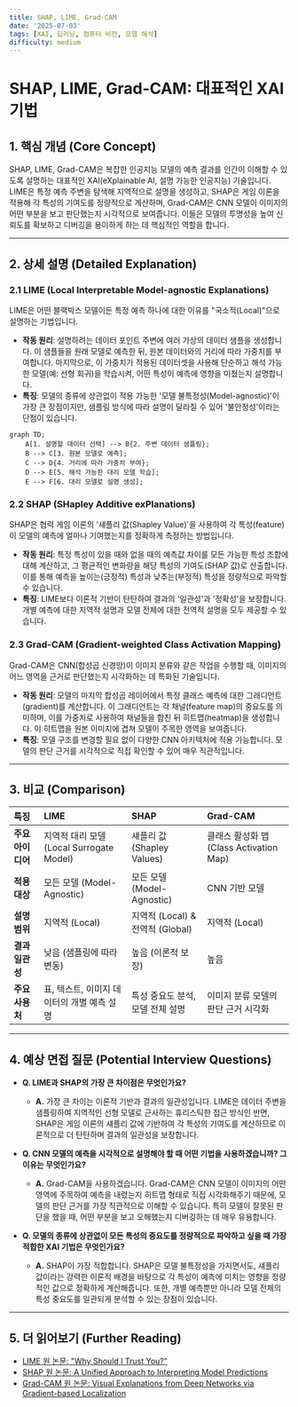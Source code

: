```yaml
---
title: SHAP, LIME, Grad-CAM
date: '2025-07-03'
tags: [XAI, 딥러닝, 컴퓨터 비전, 모델 해석]
difficulty: medium
---
```


# SHAP, LIME, Grad-CAM: 대표적인 XAI 기법

## 1. 핵심 개념 (Core Concept)

SHAP, LIME, Grad-CAM은 복잡한 인공지능 모델의 예측 결과를 인간이 이해할 수 있도록 설명하는 대표적인 XAI(eXplainable AI, 설명 가능한 인공지능) 기술입니다. LIME은 특정 예측 주변을 탐색해 지역적으로 설명을 생성하고, SHAP은 게임 이론을 적용해 각 특성의 기여도를 정량적으로 계산하며, Grad-CAM은 CNN 모델이 이미지의 어떤 부분을 보고 판단했는지 시각적으로 보여줍니다. 이들은 모델의 투명성을 높여 신뢰도를 확보하고 디버깅을 용이하게 하는 데 핵심적인 역할을 합니다.

______________________________________________________________________

## 2. 상세 설명 (Detailed Explanation)

### 2.1 LIME (Local Interpretable Model-agnostic Explanations)

LIME은 어떤 블랙박스 모델이든 특정 예측 하나에 대한 이유를 "국소적(Local)"으로 설명하는 기법입니다.

- **작동 원리**: 설명하려는 데이터 포인트 주변에 여러 가상의 데이터 샘플을 생성합니다. 이 샘플들을 원래 모델로 예측한 뒤, 원본 데이터와의 거리에 따라 가중치를 부여합니다. 마지막으로, 이 가중치가 적용된 데이터셋을 사용해 단순하고 해석 가능한 모델(예: 선형 회귀)을 학습시켜, 어떤 특성이 예측에 영향을 미쳤는지 설명합니다.
- **특징**: 모델의 종류에 상관없이 적용 가능한 '모델 불특정성(Model-agnostic)'이 가장 큰 장점이지만, 샘플링 방식에 따라 설명이 달라질 수 있어 '불안정성'이라는 단점이 있습니다.

```mermaid
graph TD;
    A[1. 설명할 데이터 선택] --> B{2. 주변 데이터 샘플링};
    B --> C[3. 원본 모델로 예측];
    C --> D{4. 거리에 따라 가중치 부여};
    D --> E[5. 해석 가능한 대리 모델 학습];
    E --> F[6. 대리 모델로 설명 생성];
```

### 2.2 SHAP (SHapley Additive exPlanations)

SHAP은 협력 게임 이론의 '섀플리 값(Shapley Value)'을 사용하여 각 특성(feature)이 모델의 예측에 얼마나 기여했는지를 정확하게 측정하는 방법입니다.

- **작동 원리**: 특정 특성이 있을 때와 없을 때의 예측값 차이를 모든 가능한 특성 조합에 대해 계산하고, 그 평균적인 변화량을 해당 특성의 기여도(SHAP 값)로 산출합니다. 이를 통해 예측을 높이는(긍정적) 특성과 낮추는(부정적) 특성을 정량적으로 파악할 수 있습니다.
- **특징**: LIME보다 이론적 기반이 탄탄하여 결과의 '일관성'과 '정확성'을 보장합니다. 개별 예측에 대한 지역적 설명과 모델 전체에 대한 전역적 설명을 모두 제공할 수 있습니다.

### 2.3 Grad-CAM (Gradient-weighted Class Activation Mapping)

Grad-CAM은 CNN(합성곱 신경망)이 이미지 분류와 같은 작업을 수행할 때, 이미지의 어느 영역을 근거로 판단했는지 시각화하는 데 특화된 기술입니다.

- **작동 원리**: 모델의 마지막 합성곱 레이어에서 특정 클래스 예측에 대한 그래디언트(gradient)를 계산합니다. 이 그래디언트는 각 채널(feature map)의 중요도를 의미하며, 이를 가중치로 사용하여 채널들을 합친 뒤 히트맵(heatmap)을 생성합니다. 이 히트맵을 원본 이미지에 겹쳐 모델이 주목한 영역을 보여줍니다.
- **특징**: 모델 구조를 변경할 필요 없이 다양한 CNN 아키텍처에 적용 가능합니다. 모델의 판단 근거를 시각적으로 직접 확인할 수 있어 매우 직관적입니다.

______________________________________________________________________

## 3. 비교 (Comparison)

| 특징              | LIME                                       | SHAP                             | Grad-CAM                                |
| :---------------- | :----------------------------------------- | :------------------------------- | :-------------------------------------- |
| **주요 아이디어** | 지역적 대리 모델 (Local Surrogate Model)   | 섀플리 값 (Shapley Values)       | 클래스 활성화 맵 (Class Activation Map) |
| **적용 대상**     | 모든 모델 (Model-Agnostic)                 | 모든 모델 (Model-Agnostic)       | CNN 기반 모델                           |
| **설명 범위**     | 지역적 (Local)                             | 지역적 (Local) & 전역적 (Global) | 지역적 (Local)                          |
| **결과 일관성**   | 낮음 (샘플링에 따라 변동)                  | 높음 (이론적 보장)               | 높음                                    |
| **주요 사용처**   | 표, 텍스트, 이미지 데이터의 개별 예측 설명 | 특성 중요도 분석, 모델 전체 설명 | 이미지 분류 모델의 판단 근거 시각화     |

______________________________________________________________________

## 4. 예상 면접 질문 (Potential Interview Questions)

- **Q. LIME과 SHAP의 가장 큰 차이점은 무엇인가요?**

  - **A.** 가장 큰 차이는 이론적 기반과 결과의 일관성입니다. LIME은 데이터 주변을 샘플링하여 지역적인 선형 모델로 근사하는 휴리스틱한 접근 방식인 반면, SHAP은 게임 이론의 섀플리 값에 기반하여 각 특성의 기여도를 계산하므로 이론적으로 더 탄탄하며 결과의 일관성을 보장합니다.

- **Q. CNN 모델의 예측을 시각적으로 설명해야 할 때 어떤 기법을 사용하겠습니까? 그 이유는 무엇인가요?**

  - **A.** Grad-CAM을 사용하겠습니다. Grad-CAM은 CNN 모델이 이미지의 어떤 영역에 주목하여 예측을 내렸는지 히트맵 형태로 직접 시각화해주기 때문에, 모델의 판단 근거를 가장 직관적으로 이해할 수 있습니다. 특히 모델이 잘못된 판단을 했을 때, 어떤 부분을 보고 오해했는지 디버깅하는 데 매우 유용합니다.

- **Q. 모델의 종류에 상관없이 모든 특성의 중요도를 정량적으로 파악하고 싶을 때 가장 적합한 XAI 기법은 무엇인가요?**

  - **A.** SHAP이 가장 적합합니다. SHAP은 모델 불특정성을 가지면서도, 섀플리 값이라는 강력한 이론적 배경을 바탕으로 각 특성이 예측에 미치는 영향을 정량적인 값으로 정확하게 계산해줍니다. 또한, 개별 예측뿐만 아니라 모델 전체의 특성 중요도를 일관되게 분석할 수 있는 장점이 있습니다.

______________________________________________________________________

## 5. 더 읽어보기 (Further Reading)

- [LIME 원 논문: "Why Should I Trust You?"](https://arxiv.org/abs/1602.04938)
- [SHAP 원 논문: A Unified Approach to Interpreting Model Predictions](https://arxiv.org/abs/1705.07874)
- [Grad-CAM 원 논문: Visual Explanations from Deep Networks via Gradient-based Localization](https://arxiv.org/abs/1610.02391)
